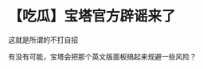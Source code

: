 # 【吃瓜】宝塔官方辟谣来了


这就是所谓的不打自招

有没有可能，宝塔会把那个英文版面板搞起来规避一些风险？<img id="aimg_AA0I0" onclick="zoom(this, this.src, 0, 0, 0)" class="zoom" src="https://cdn.jsdelivr.net/gh/hishis/forum-master/public/images/patch.gif" onmouseover="img_onmouseoverfunc(this)" onload="thumbImg(this)" border="0" alt="" />
